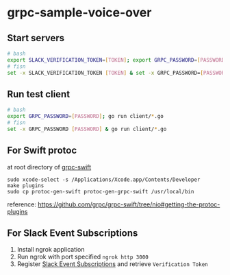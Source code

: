 # grpc-sample-voice-over

## Start servers

```bash
# bash
export SLACK_VERIFICATION_TOKEN=[TOKEN]; export GRPC_PASSWORD=[PASSWORD]; go run server/*.go
# fisn
set -x SLACK_VERIFICATION_TOKEN [TOKEN] & set -x GRPC_PASSWORD=[PASSWORD] & go run server/*.go
```

## Run test client

```bash
# bash
export GRPC_PASSWORD=[PASSWORD]; go run client/*.go
# fisn
set -x GRPC_PASSWORD [PASSWORD] & go run client/*.go

```


## For Swift protoc

at root directory of [grpc-swift](https://github.com/grpc/grpc-swift)

```
sudo xcode-select -s /Applications/Xcode.app/Contents/Developer
make plugins
sudo cp protoc-gen-swift protoc-gen-grpc-swift /usr/local/bin
```

reference: https://github.com/grpc/grpc-swift/tree/nio#getting-the-protoc-plugins

## For Slack Event Subscriptions

1. Install ngrok application
2. Run ngrok with port specified `ngrok http 3000`
3. Register [Slack Event Subscriptions](https://api.slack.com/apps/***/event-subscriptions) and retrieve `Verification Token`
